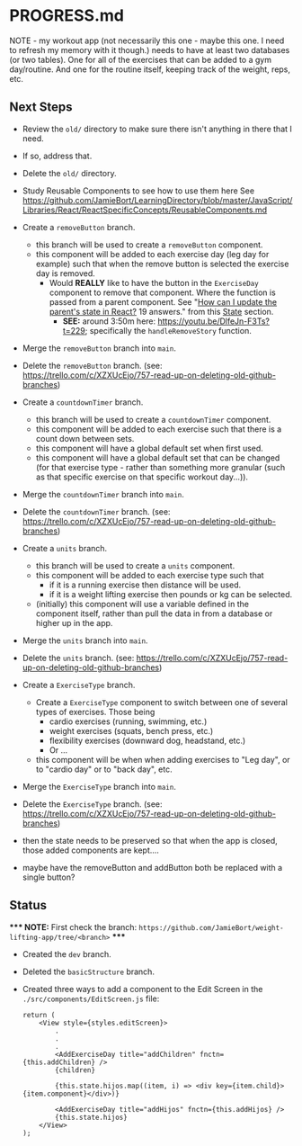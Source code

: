 # PROGRESS.md

NOTE - my workout app (not necessarily this one - maybe this one. I need to refresh my memory with it though.) needs to have at least two databases (or two tables). One for all of the exercises that can be added to a gym day/routine. And one for the routine itself, keeping track of the weight, reps, etc.

## Next Steps

* Review the `old/` directory to make sure there isn't anything in there that I need.

* If so, address that.

* Delete the  `old/` directory.

* Study Reusable Components to see how to use them here
    See https://github.com/JamieBort/LearningDirectory/blob/master/JavaScript/Libraries/React/ReactSpecificConcepts/ReusableComponents.md

* Create a `removeButton` branch.
    * this branch will be used to create a `removeButton` component.
    * this component will be added to each exercise day (leg day for example) such that when the remove button is selected the exercise day is removed.
        * Would **REALLY** like to have the button in the `ExerciseDay` component to remove that component. Where the function is passed from a parent component. See "[How can I update the parent's state in React?](https://stackoverflow.com/questions/35537229/how-can-i-update-the-parents-state-in-react) 19 answers." from this [State](https://github.com/JamieBort/LearningDirectory/blob/master/JavaScript/Libraries/React/ReactSpecificConcepts/State.md#state) section.
            * **SEE:** around 3:50m here: https://youtu.be/DlfeJn-F3Ts?t=229; specifically  the `handleRemoveStory` function.

    
* Merge the `removeButton` branch into `main`.
* Delete the `removeButton` branch. (see: https://trello.com/c/XZXUcEjo/757-read-up-on-deleting-old-github-branches)


* Create a `countdownTimer` branch.
    * this branch will be used to create a `countdownTimer` component.
    * this component will be added to each exercise such that there is a count down between sets.
    * this component will have a global default set when first used.
    * this component will have a global default set that can be changed (for that exercise type - rather than something more granular (such as that specific exercise on that specific workout day...)).
    
* Merge the `countdownTimer` branch into `main`.
* Delete the `countdownTimer` branch. (see: https://trello.com/c/XZXUcEjo/757-read-up-on-deleting-old-github-branches)
    

* Create a `units` branch.
    * this branch will be used to create a `units` component.
    * this component will be added to each exercise type such that 
        * if it is a running exercise then distance will be used.
        * if it is a weight lifting exercise then pounds or kg can be selected.
    * (initially) this component will use a variable defined in the component itself, rather than pull the data in from a database or higher up in the app.

* Merge the `units` branch into `main`.
* Delete the `units` branch. (see: https://trello.com/c/XZXUcEjo/757-read-up-on-deleting-old-github-branches)
<branch name>

* Create a `ExerciseType` branch.
    * Create a `ExerciseType` component to switch between one of several types of exercises. Those being
        * cardio exercises (running, swimming, etc.)
        * weight exercises (squats, bench press, etc.)
        * flexibility exercises (downward dog, headstand, etc.)
        * Or ...
    * this component will be when when adding exercises to "Leg day", or to "cardio day" or to "back day", etc.

* Merge the `ExerciseType` branch into `main`.
* Delete the `ExerciseType` branch. (see: https://trello.com/c/XZXUcEjo/757-read-up-on-deleting-old-github-branches)


* then the state needs to be preserved so that when the app is closed, those added components are kept....

* maybe have the removeButton and addButton both be replaced with a single button?

## Status
**\*\*\* NOTE:** First check the branch: `https://github.com/JamieBort/weight-lifting-app/tree/<branch>` **\*\*\***

* Created the `dev` branch.

* Deleted the `basicStructure` branch.

* Created three ways to add a component to the Edit Screen in the `./src/components/EditScreen.js` file:

    ```
    return (
        <View style={styles.editScreen}>
            .
            .
            .
            <AddExerciseDay title="addChildren" fnctn={this.addChildren} />
            {children}

            {this.state.hijos.map((item, i) => <div key={item.child}>{item.component}</div>)}

            <AddExerciseDay title="addHijos" fnctn={this.addHijos} />
            {this.state.hijos}
        </View>
    );
    ```